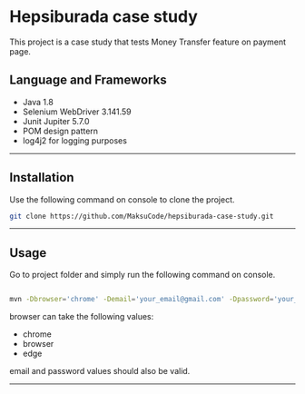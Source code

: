 # Hepsiburada case study

This project is a case study that tests Money Transfer feature on payment page.

## Language and Frameworks

* Java 1.8
* Selenium WebDriver 3.141.59
* Junit Jupiter 5.7.0
* POM design pattern
* log4j2 for logging purposes
***

## Installation

Use the following command on console to clone the project.

```bash
git clone https://github.com/MaksuCode/hepsiburada-case-study.git
```

*** 
## Usage

Go to project folder and simply run the following command on console.


```bash

mvn -Dbrowser='chrome' -Demail='your_email@gmail.com' -Dpassword='your_password' test

```
browser can take the following values:
* chrome
* browser
* edge

email and password values should also be valid.
***

